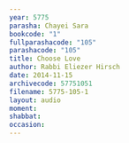 ```yaml
---
year: 5775
parasha: Chayei Sara
bookcode: "1"
fullparashacode: "105"
parashacode: "105"
title: Choose Love
author: Rabbi Eliezer Hirsch
date: 2014-11-15
archivecode: 57751051
filename: 5775-105-1
layout: audio
moment: 
shabbat: 
occasion: 
---
```

